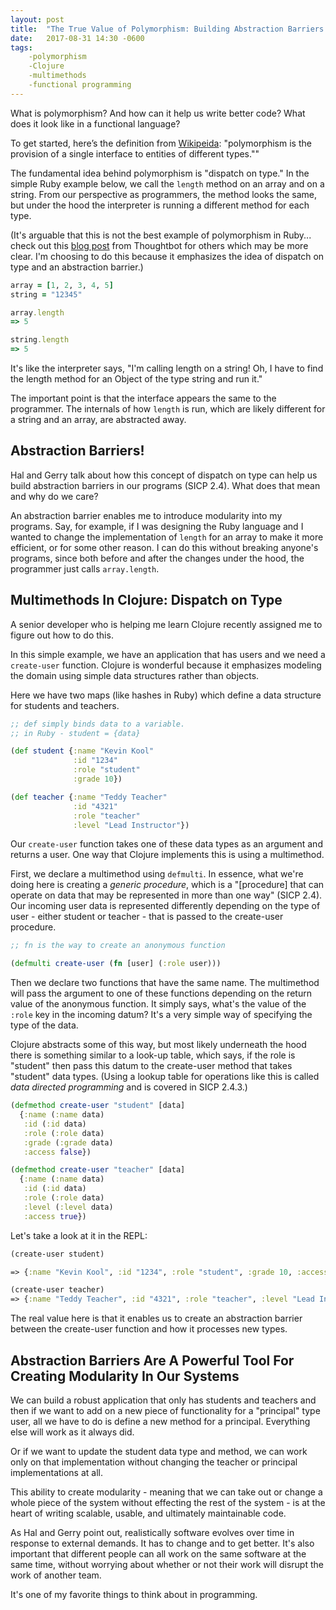 ```yaml
---
layout: post
title:  "The True Value of Polymorphism: Building Abstraction Barriers!"
date:   2017-08-31 14:30 -0600
tags:
    -polymorphism
    -Clojure
    -multimethods
    -functional programming
---
```


What is polymorphism? And how can it help us write better code? What does it look like in a functional language?

To get started, here’s the definition from [Wikipeida](https://en.wikipedia.org/wiki/Polymorphism_(computer_science)): "polymorphism is the provision of a single interface to entities of different types.""

The fundamental idea behind polymorphism is "dispatch on type." In the simple Ruby example below, we call the `length` method on an array and on a string. From our perspective as programmers, the method looks the same, but under the hood the interpreter is running a different method for each type.

(It's arguable that this is not the best example of polymorphism in Ruby... check out this [blog post](https://robots.thoughtbot.com/back-to-basics-polymorphism-and-ruby) from Thoughtbot for others which may be more clear. I'm choosing to do this because it emphasizes the idea of dispatch on type and an abstraction barrier.)

``` Ruby
array = [1, 2, 3, 4, 5]
string = "12345"

array.length
=> 5

string.length
=> 5
```

It's like the interpreter says, "I'm calling length on a string! Oh, I have to find the length method for an Object of the type string and run it."

The important point is that the interface appears the same to the programmer. The internals of how `length` is run, which are likely different for a string and an array, are abstracted away.

## Abstraction Barriers!
Hal and Gerry talk about how this concept of dispatch on type can help us build abstraction barriers in our programs (SICP 2.4). What does that mean and why do we care?

An abstraction barrier enables me to introduce modularity into my programs. Say, for example, if I was designing the Ruby language and I wanted to change the implementation of `length` for an array to make it more efficient, or for some other reason. I can do this without breaking anyone's programs, since both before and after the changes under the hood, the programmer just calls `array.length`.

## Multimethods In Clojure: Dispatch on Type
A senior developer who is helping me learn Clojure recently assigned me to figure out how to do this.

In this simple example, we have an application that has users and we need a `create-user` function. Clojure is wonderful because it emphasizes modeling the domain using simple data structures rather than objects.

Here we have two maps (like hashes in Ruby) which define a data structure for students and teachers.

``` Clojure
;; def simply binds data to a variable.
;; in Ruby - student = {data}

(def student {:name "Kevin Kool"
              :id "1234"
              :role "student"
              :grade 10})

(def teacher {:name "Teddy Teacher"
              :id "4321"
              :role "teacher"
              :level "Lead Instructor"})
```

Our `create-user` function takes one of these data types as an argument and returns a user. One way that Clojure implements this is using a multimethod.

First, we declare a multimethod using `defmulti`. In essence, what we're doing here is creating a _generic procedure_, which is a "[procedure] that can operate on data that may be represented in more than one way" (SICP 2.4). Our incoming user data is represented differently depending on the type of user - either student or teacher - that is passed to the create-user procedure.

``` Clojure
;; fn is the way to create an anonymous function

(defmulti create-user (fn [user] (:role user)))

```

Then we declare two functions that have the same name. The multimethod will pass the argument to one of these functions depending on the return value of the anonymous function. It simply says, what's the value of the `:role` key in the incoming datum? It's a very simple way of specifying the type of the data.

Clojure abstracts some of this way, but most likely underneath the hood there is something similar to a look-up table, which says, if the role is "student" then pass this datum to the create-user method that takes "student" data types. (Using a lookup table for operations like this is called _data directed programming_ and is covered in SICP 2.4.3.)

``` Clojure
(defmethod create-user "student" [data]
  {:name (:name data)
   :id (:id data)
   :role (:role data)
   :grade (:grade data)
   :access false})

(defmethod create-user "teacher" [data]
  {:name (:name data)
   :id (:id data)
   :role (:role data)
   :level (:level data)
   :access true})
```

Let's take a look at it in the REPL:
```Clojure
(create-user student)

=> {:name "Kevin Kool", :id "1234", :role "student", :grade 10, :access false}

(create-user teacher)
=> {:name "Teddy Teacher", :id "4321", :role "teacher", :level "Lead Instructor", :access true}

```


The real value here is that it enables us to create an abstraction barrier between the create-user function and how it processes new types.

## Abstraction Barriers Are A Powerful Tool For Creating Modularity In Our Systems
We can build a robust application that only has students and teachers and then if we want to add on a new piece of functionality for a "principal" type user, all we have to do is define a new method for a principal. Everything else will work as it always did.

Or if we want to update the student data type and method, we can work only on that implementation without changing the teacher or principal implementations at all.

This ability to create modularity - meaning that we can take out or change a whole piece of the system without effecting the rest of the system - is at the heart of writing scalable, usable, and ultimately maintainable code.

As Hal and Gerry point out, realistically software evolves over time in response to external demands. It has to change and to get better. It's also important that different people can all work on the same software at the same time, without worrying about whether or not their work will disrupt the work of another team.

It's one of my favorite things to think about in programming.
